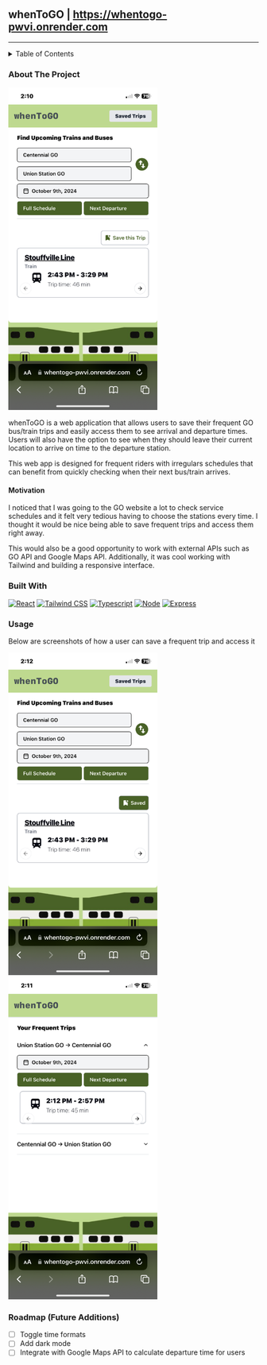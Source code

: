 ## whenToGO | https://whentogo-pwvi.onrender.com

---

<!-- TABLE OF CONTENTS -->
<details>
  <summary>Table of Contents</summary>
  <ol>
    <li>
      <a href="#about-the-project">About The Project</a>
      <ul>
        <li><a href="#motivation">Motivation</a></li>
        <li><a href="#built-with">Built With</a></li>
      </ul>
    </li>
    <li><a href="#usage">Usage</a></li>
    <li><a href="#roadmap-future-additions">Roadmap</a></li>
  </ol>
</details>

<!-- ABOUT THE PROJECT -->

### About The Project

<!-- ![Product Name Screen Shot][product-screenshot] -->
<img src="images/product-screenshot.PNG" alt="Product Screenshot" height="650" />

whenToGO is a web application that allows users to save their frequent GO bus/train trips and easily access them to see arrival and departure times. Users will also have the option to see when they should leave their current location to arrive on time to the departure station.

This web app is designed for frequent riders with irregulars schedules that can benefit from quickly checking when their next bus/train arrives.

#### Motivation

I noticed that I was going to the GO website a lot to check service schedules and it felt very tedious having to choose the stations every time. I thought it would be nice being able to save frequent trips and access them right away.

This would also be a good opportunity to work with external APIs such as GO API and Google Maps API. Additionally, it was cool working with Tailwind and building a responsive interface.

### Built With

[![React][React.js]][React-url]
[![Tailwind CSS][Tailwindcss]][Tailwindcss-url]
[![Typescript][Typescript]][Typescript-url]
[![Node][Node.js]][Node-url]
[![Express][Express.js]][Express-url]

<!-- USAGE EXAMPLES -->

### Usage

Below are screenshots of how a user can save a frequent trip and access it

<img src="images/usage-1.PNG" alt="Product Screenshot" height="650" />
<img src="images/usage-2.PNG" alt="Product Screenshot" height="650" />

<!-- ROADMAP -->

### Roadmap (Future Additions)

- [ ] Toggle time formats
- [ ] Add dark mode
- [ ] Integrate with Google Maps API to calculate departure time for users

<!-- MARKDOWN LINKS & IMAGES -->
<!-- https://www.markdownguide.org/basic-syntax/#reference-style-links -->

[product-screenshot]: images/product-screenshot.png
[Tailwindcss]: https://img.shields.io/badge/Tailwind_CSS-grey?style=for-the-badge&logo=tailwind-css&logoColor=38B2AC
[Tailwindcss-url]: https://tailwindcss.com/
[React.js]: https://img.shields.io/badge/React-20232A?style=for-the-badge&logo=react&logoColor=61DAFB
[React-url]: https://reactjs.org/
[Node.js]: https://img.shields.io/badge/node.js-339933?style=for-the-badge&logo=Node.js&logoColor=white
[Node-url]: https://nodejs.org/en
[Express.js]: https://img.shields.io/badge/Express%20js-000000?style=for-the-badge&logo=express&logoColor=white
[Express-url]: https://expressjs.com/
[Typescript]: https://img.shields.io/badge/TypeScript-3178C6?style=for-the-badge&logo=typescript&logoColor=white
[Typescript-url]: https://www.typescriptlang.org/

